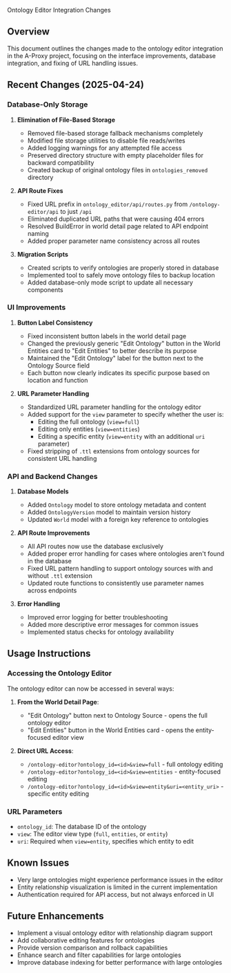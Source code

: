 Ontology Editor Integration Changes

## Overview

This document outlines the changes made to the ontology editor integration in the A-Proxy project, focusing on the interface improvements, database integration, and fixing of URL handling issues.

## Recent Changes (2025-04-24)

### Database-Only Storage

1. **Elimination of File-Based Storage**
   - Removed file-based storage fallback mechanisms completely
   - Modified file storage utilities to disable file reads/writes
   - Added logging warnings for any attempted file access
   - Preserved directory structure with empty placeholder files for backward compatibility
   - Created backup of original ontology files in `ontologies_removed` directory

2. **API Route Fixes**
   - Fixed URL prefix in `ontology_editor/api/routes.py` from `/ontology-editor/api` to just `/api`
   - Eliminated duplicated URL paths that were causing 404 errors
   - Resolved BuildError in world detail page related to API endpoint naming
   - Added proper parameter name consistency across all routes

3. **Migration Scripts**
   - Created scripts to verify ontologies are properly stored in database
   - Implemented tool to safely move ontology files to backup location
   - Added database-only mode script to update all necessary components

### UI Improvements

1. **Button Label Consistency**
   - Fixed inconsistent button labels in the world detail page
   - Changed the previously generic "Edit Ontology" button in the World Entities card to "Edit Entities" to better describe its purpose
   - Maintained the "Edit Ontology" label for the button next to the Ontology Source field
   - Each button now clearly indicates its specific purpose based on location and function

2. **URL Parameter Handling**
   - Standardized URL parameter handling for the ontology editor
   - Added support for the `view` parameter to specify whether the user is:
     - Editing the full ontology (`view=full`)
     - Editing only entities (`view=entities`)
     - Editing a specific entity (`view=entity` with an additional `uri` parameter)
   - Fixed stripping of `.ttl` extensions from ontology sources for consistent URL handling

### API and Backend Changes

1. **Database Models**
   - Added `Ontology` model to store ontology metadata and content
   - Added `OntologyVersion` model to maintain version history
   - Updated `World` model with a foreign key reference to ontologies

2. **API Route Improvements**
   - All API routes now use the database exclusively
   - Added proper error handling for cases where ontologies aren't found in the database
   - Fixed URL pattern handling to support ontology sources with and without `.ttl` extension
   - Updated route functions to consistently use parameter names across endpoints

3. **Error Handling**
   - Improved error logging for better troubleshooting
   - Added more descriptive error messages for common issues
   - Implemented status checks for ontology availability

## Usage Instructions

### Accessing the Ontology Editor

The ontology editor can now be accessed in several ways:

1. **From the World Detail Page**:
   - "Edit Ontology" button next to Ontology Source - opens the full ontology editor
   - "Edit Entities" button in the World Entities card - opens the entity-focused editor view

2. **Direct URL Access**:
   - `/ontology-editor?ontology_id=<id>&view=full` - full ontology editing
   - `/ontology-editor?ontology_id=<id>&view=entities` - entity-focused editing
   - `/ontology-editor?ontology_id=<id>&view=entity&uri=<entity_uri>` - specific entity editing

### URL Parameters

- `ontology_id`: The database ID of the ontology
- `view`: The editor view type (`full`, `entities`, or `entity`)
- `uri`: Required when `view=entity`, specifies which entity to edit

## Known Issues

- Very large ontologies might experience performance issues in the editor
- Entity relationship visualization is limited in the current implementation
- Authentication required for API access, but not always enforced in UI

## Future Enhancements

- Implement a visual ontology editor with relationship diagram support
- Add collaborative editing features for ontologies
- Provide version comparison and rollback capabilities
- Enhance search and filter capabilities for large ontologies
- Improve database indexing for better performance with large ontologies
